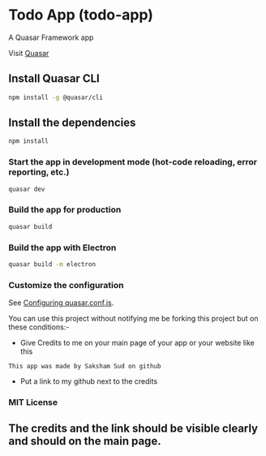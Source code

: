 # Todo App (todo-app)

A Quasar Framework app

Visit [Quasar](https://quasar.dev/)

## Install Quasar CLI
```bash
npm install -g @quasar/cli
```

## Install the dependencies
```bash
npm install
```

### Start the app in development mode (hot-code reloading, error reporting, etc.)
```bash
quasar dev
```

### Build the app for production
```bash
quasar build
```

### Build the app with Electron
```bash
quasar build -m electron
```

### Customize the configuration
See [Configuring quasar.conf.js](https://quasar.dev/quasar-cli/quasar-conf-js).

You can use this project without notifying me be forking this project but on these conditions:-
+ Give Credits to me on your main page of your app or your website like this
```
This app was made by Saksham Sud on github
```
+ Put a link to my github next to the credits

### MIT License

## The credits and the link should be visible clearly and should on the main page.
